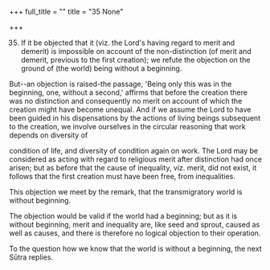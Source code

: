 +++
full_title = ""
title = "35 None"

+++


35. If it be objected that it (viz. the Lord's having regard to merit and demerit) is impossible on account of the non-distinction (of merit and demerit, previous to the first creation); we refute the objection on the ground of (the world) being without a beginning.

But--an objection is raised-the passage, 'Being only this was in the beginning, one, without a second,' affirms that before the creation there was no distinction and consequently no merit on account of which the creation might have become unequal. And if we assume the Lord to have been guided in his dispensations by the actions of living beings subsequent to the creation, we involve ourselves in the circular reasoning that work depends on diversity of

condition of life, and diversity of condition again on work. The Lord may be considered as acting with regard to religious merit after distinction had once arisen; but as before that the cause of inequality, viz. merit, did not exist, it follows that the first creation must have been free, from inequalities.

This objection we meet by the remark, that the transmigratory world is without beginning.

The objection would be valid if the world had a beginning; but as it is without beginning, merit and inequality are, like seed and sprout, caused as well as causes, and there is therefore no logical objection to their operation.

To the question how we know that the world is without a beginning, the next Sūtra replies.

